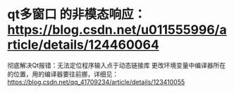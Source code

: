 # qt多窗口 的非模态响应：https://blog.csdn.net/u011555996/article/details/124460064


彻底解决Qt报错：无法定位程序输入点于动态链接库 更改环境变量中编译器所在的位置，用的编译器要往前挪，详细见：https://blog.csdn.net/qq_41709234/article/details/123410055
